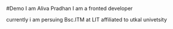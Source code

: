 #Demo
I am Aliva Pradhan
I am a fronted developer


currently i am persuing Bsc.ITM at LIT affiliated to utkal univetsity
